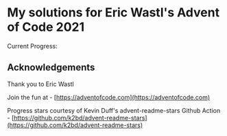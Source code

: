 # My solutions for Eric Wastl's Advent of Code 2021

Current Progress:

<!--- advent_readme_stars table --->

## Acknowledgements

Thank you to Eric Wastl

Join the fun at - [https://adventofcode.com](https://adventofcode.com)

Progress stars courtesy of Kevin Duff's advent-readme-stars Github Action - [https://github.com/k2bd/advent-readme-stars](https://github.com/k2bd/advent-readme-stars)
